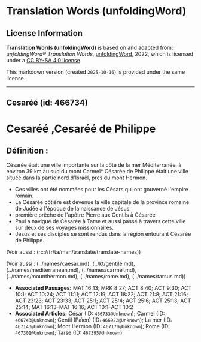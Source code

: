 # Translation Words (unfoldingWord)

## License Information

**Translation Words (unfoldingWord)** is based on and adapted from: _unfoldingWord® Translation Words_, [unfoldingWord](https://unfoldingword.org/utw), 2022, which is licensed under a [CC BY-SA 4.0 license](https://creativecommons.org/licenses/by-sa/4.0/legalcode.en).

This markdown version (created `2025-10-16`) is provided under the same license.



--------------------------------

## Cesaréé (id: 466734)

Cesaréé ,Cesaréé de Philippe
============================

Définition :
------------

Césarée était une ville importante sur la côte de la mer Méditerranée, à environ 39 km au sud du mont Carmel\* Césarée de Philippe était une ville située dans la partie nord d'Israël, près du mont Hermon.

* Ces villes ont été nommées pour les Césars qui ont gouverné l'empire romain.
* La Césarée côtière est devenue la ville capitale de la province romaine de Judée à l'époque de la naissance de Jésus.
* première prêche de l'apôtre Pierre aux Gentils à Césarée
* Paul a navigué de Césarée à Tarse et aussi passé à travers cette ville sur deux de ses voyages missionnaires.
* Jésus et ses disciples se sont rendus dans la région entourant Césarée de Philippe.

(Voir aussi : (rc://fr/ta/man/translate/translate\-names))

(Voir aussi : (../names/caesar.md), (../kt/gentile.md), (../names/mediterranean.md), (../names/carmel.md), (../names/mounthermon.md), (../names/rome.md), (../names/tarsus.md))

* **Associated Passages:** MAT 16:13; MRK 8:27; ACT 8:40; ACT 9:30; ACT 10:1; ACT 10:24; ACT 11:11; ACT 12:19; ACT 18:22; ACT 21:8; ACT 21:16; ACT 23:23; ACT 23:33; ACT 25:1; ACT 25:4; ACT 25:6; ACT 25:13; ACT 25:14; MAT 16:13–MAT 16:16; ACT 10:1–ACT 10:2
* **Associated Articles:** César (ID: `466733@Unknown`); Carmel  (ID: `466743@Unknown`); Gentil (Païen) (ID: `466922@Unknown`); La mer (ID: `467143@Unknown`); Mont Hermon (ID: `467170@Unknown`); Rome (ID: `467301@Unknown`); Tarse (ID: `467395@Unknown`)


